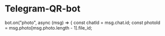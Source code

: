 # Telegram-QR-bot

bot.on("photo", async (msg) => {
  const chatId = msg.chat.id;
  const photoId = msg.photo[msg.photo.length - 1].file_id; 
